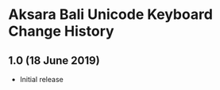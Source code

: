Aksara Bali Unicode Keyboard Change History
=======================

1.0 (18 June 2019)
------------------

* Initial release
